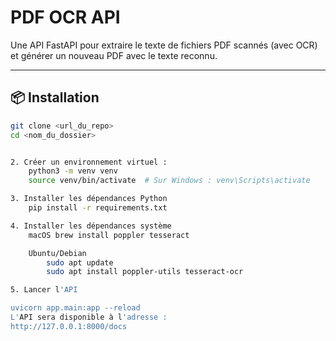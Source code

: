 # PDF OCR API

Une API FastAPI pour extraire le texte de fichiers PDF scannés (avec OCR) et générer un nouveau PDF avec le texte reconnu.

---

## 📦 Installation

```bash
git clone <url_du_repo>
cd <nom_du_dossier>


2. Créer un environnement virtuel :
    python3 -m venv venv
    source venv/bin/activate  # Sur Windows : venv\Scripts\activate

3. Installer les dépendances Python
    pip install -r requirements.txt

4. Installer les dépendances système
    macOS brew install poppler tesseract

    Ubuntu/Debian
        sudo apt update
        sudo apt install poppler-utils tesseract-ocr

5. Lancer l'API

uvicorn app.main:app --reload
L'API sera disponible à l'adresse :
http://127.0.0.1:8000/docs

```
